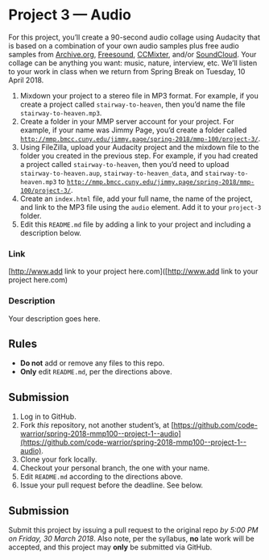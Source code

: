 # Project 3 — Audio
For this project, you’ll create a 90-second audio collage using Audacity that is based on a combination of your own audio samples plus free audio samples from [Archive.org](https://archive.org/details/audio), [Freesound](https://freesound.org), [CCMixter](http://ccmixter.org), and/or [SoundCloud](https://soundcloud.com/search/sounds?filter.license=to_modify_commercially). Your collage can be anything you want: music, nature, interview, etc. We’ll listen to your work in class when we return from Spring Break on Tuesday, 10 April 2018.

1. Mixdown your project to a stereo file in MP3 format. For example, if you create a project called `stairway-to-heaven`, then you’d name the file `stairway-to-heaven.mp3`.
2. Create a folder in your MMP server account for your project. For example, if your name was Jimmy Page, you’d create a folder called [`http://mmp.bmcc.cuny.edu/jimmy.page/spring-2018/mmp-100/project-3/`](http://mmp.bmcc.cuny.edu/jimmy.page/spring-2018/mmp-100/project-3/).
3. Using FileZilla, upload your Audacity project and the mixdown file to the folder you created in the previous step. For example, if you had created a project called `stairway-to-heaven`, then you’d need to upload `stairway-to-heaven.aup`, `stairway-to-heaven_data`, and `stairway-to-heaven.mp3` to [`http://mmp.bmcc.cuny.edu/jimmy.page/spring-2018/mmp-100/project-3/`](http://mmp.bmcc.cuny.edu/jimmy.page/spring-2018/mmp-100/project-3/).
4. Create an `index.html` file, add your full name, the name of the project, and link to the MP3 file using the `audio` element. Add it to your `project-3` folder.
5. Edit this `README.md` file by adding a link to your project and including a description below.

### Link
[http://www.add link to your project here.com]([http://www.add link to your project here.com)

### Description
Your description goes here.

## Rules
* **Do not** add or remove any files to this repo.
* **Only** edit `README.md`, per the directions above.

## Submission
1. Log in to GitHub.
2. Fork *this* repository, not another student’s, at [https://github.com/code-warrior/spring-2018-mmp100--project-1--audio](https://github.com/code-warrior/spring-2018-mmp100--project-1--audio).
3. Clone your fork locally.
4. Checkout your personal branch, the one with your name.
5. Edit `README.md` according to the directions above.
6. Issue your pull request before the deadline. See below.

## Submission
Submit this project by issuing a pull request to the original repo *by 5:00 PM on Friday, 30 March 2018*. Also note, per the syllabus, **no** late work will be accepted, and this project may **only** be submitted via GitHub.
